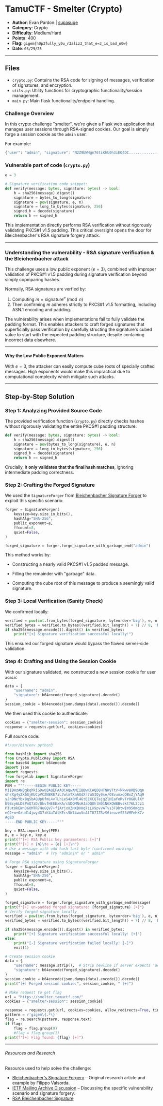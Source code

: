 # TamuCTF - Smelter (Crypto)
- **Author**: Evan Pardon | [supasuge](https://github.com/supasuge)
- **Category**: Crypto
- **Difficulty**: Medium/Hard
- **Points**: 400
- **Flag**: `gigem{h0p3fully_y0u_r3aliz3_that_e=3_is_bad_n0w}`
- **Date**: `03/29/25`

---
## Files
- `crypto.py`: Contains the RSA code for signing of messages, verification of signatures, and encryption.
- `utils.py`: Utility functions for cryptographic functionality/session management.
- `main.py`: Main flask functionality/endpoint handling.


### Challenge Overview

In this crypto challenge "smelter", we're given a Flask web application that manages user sessions through RSA-signed cookies. Our goal is simply forge a session cookie as the `admin` user.

For example:

```sh
{"user": "admin", "signature": "N2Z9bWHgn76tiKhU0h3iEO4DC..........................."}
```


### Vulnerable part of  code (`crypto.py`)

```python
e = 3 

# Signature verification code snippet:
def verify(message: bytes, signature: bytes) -> bool:
    h = sha256(message).digest()
    signature = bytes_to_long(signature)
    signature = pow(signature, e, n)
    signature = long_to_bytes(signature, 256)
    signed_h = decode(signature)
    return h == signed_h
```

This implementation directly performs RSA verification without rigorously validating PKCS#1 v1.5 padding. This critical oversight opens the door for Bleichenbacher's RSA signature forgery attack.

---

### Understanding the vulnerability - RSA signature verification & the Bleichenbacher attack

This challenge uses a low public exponent ($e=3$), combined with improper validation of PKCS#1 v1.5 padding during signature verification beyond simply copmparing hashes.

Normally, RSA signatures are verfied by:
1. Computing $m = \text{signature}^{e} \pmod n$
2. Then confirming $m$ adheres strictly to PKCS#1 v1.5 formatting, including ASN.1 encoding and padding.

The vulnerability arises when implementations fail to fully validate the padding format. This enables attackers to craft forged signatures that superficially pass verification by carefully structing the signature's cubed value to start with the expected padding structure, despite containing incorrect data elsewhere.

---

#### Why the Low Public Exponent Matters

With $e=3$, the attacker can easily compute cube roots of specially crafted messages. High exponents would make this impractical due to computational complexity which mitigate such attacks.

---

## Step-by-Step Solution

### Step 1: Analyzing Provided Source Code

The provided verification function (`crypto.py`) directly checks hashes without rigorously validating the entire PKCS#1 padding structure:

```python
def verify(message: bytes, signature: bytes) -> bool:
    h = sha256(message).digest()
    signature = pow(bytes_to_long(signature), e, n)
    signature = long_to_bytes(signature, 256)
    signed_h = decode(signature)
    return h == signed_h
```

Crucially, it **only validates that the final hash matches**, ignoring intermediate padding correctness.

### Step 2: Crafting the Forged Signature

We used the `SignatureForger` from [Bleichenbacher Signature Forger](https://github.com/hoeg/BleichenbacherSignatureForger) to exploit this specific scenario:

```python
forger = SignatureForger(
    keysize=key.size_in_bits(),
    hashAlg="SHA-256",
    public_exponent=e,
    ffcount=8,
    quiet=False,
)

forged_signature = forger.forge_signature_with_garbage_end("admin")
```

This method works by:

- Constructing a nearly valid PKCS#1 v1.5 padded message.
    
- Filling the remainder with "garbage" data.
    
- Computing the cube root of this message to produce a seemingly valid signature.
    

### Step 3: Local Verification (Sanity Check)

We confirmed locally:

```python
verified = pow(int.from_bytes(forged_signature, byteorder='big'), e, n)
verified_bytes = verified.to_bytes((verified.bit_length() + 7) // 8, 'big')
if sha256(message.encode()).digest() in verified_bytes:
    print("[+] Signature verification successful locally!")
```

This ensured our forged signature would bypass the flawed server-side validation.

### Step 4: Crafting and Using the Session Cookie

With our signature validated, we constructed a new session cookie for user `admin`:

```python
data = {
    "username": "admin",
    "signature": b64encode(forged_signature).decode()
}
session_cookie = b64encode(json.dumps(data).encode()).decode()
```

We then used this cookie to authenticate:

```python
cookies = {"smelter-session": session_cookie}
response = requests.get(url, cookies=cookies)
```

Full source code:

```python
#!/usr/bin/env python3

from hashlib import sha256
from Crypto.PublicKey import RSA
from base64 import b64encode
import json
import requests
from forgelib import SignatureForger
import re
PEM = """-----BEGIN PUBLIC KEY-----
MIIBHzANBgkqhkiG9w0BAQEFAAOCAQwAMIIBBwKCAQB8HTNWyTtV+kkwv8RB9Qqn
ohrXg4y2X6SjKUCpVCZNBRE7iL7wlmTXaAUdXr7uSIQy0se/O8vunxqO8xZjYAq9
yJn9NcYbx8qSbAQUpUfmL4vTLhLeS4X8Ml4GtEEXCQTajg2lHEafeRvTr0G8UlXY
E9Bcy6LDEPmQ7zD/0kvfHEEExKA/cSDQMNsHJaDQOhlN01N6XQWBBvskt76L2Jz1
PTutUkEWnJG0MTR7HuGQV7+fjAYjxXZNXBXHq71LX9pvVATvs3F9btwIm950mgcs
eQ2+u+Ozud14jwydG7iK4aTAlKEcs5Wl4wuVcAlT87IZRzS6ieazeS53VMFeHX7z
AgED
-----END PUBLIC KEY-----"""

key = RSA.import_key(PEM)
n, e = key.n, key.e
print(f"[+] RSA Public key parameters: [+]")
print(f"[+] n {n}\te = {e} [+]\n")
# Use a message with odd hash last byte (confirmed working)
message = "admin"  # Try "admin\n" or " admin"

# Forge RSA signature using SignatureForger
forger = SignatureForger(
    keysize=key.size_in_bits(),
    hashAlg="SHA-256",
    public_exponent=e,
    ffcount=8,
    quiet=False,
)

forged_signature = forger.forge_signature_with_garbage_end(message)
print(f"[+] un-padded forged signature: {forged_signature} [+]")
# Verify forged signature locally
verified = pow(int.from_bytes(forged_signature, byteorder='big'), e, n)
verified_bytes = verified.to_bytes((verified.bit_length() + 7) // 8, 'big')

if sha256(message.encode()).digest() in verified_bytes:
    print("[+] Signature verification successful locally! [+]")
else:
    print("[-] Signature verification failed locally! [-]")
    exit(1)

# Create session cookie
data = {
    "username": message.strip(),  # Strip newline if server expects 'admin'
    "signature": b64encode(forged_signature).decode()
}
session_cookie = b64encode(json.dumps(data).encode()).decode()
print("[+] Forged session cookie:", session_cookie, " [+]")

# Make request to get flag
url = "https://smelter.tamuctf.com/"
cookies = {"smelter-session": session_cookie}

response = requests.get(url, cookies=cookies, allow_redirects=True, timeout=5)
pattern = r'gigem\{.*\}'
flag = re.search(pattern, response.text)
if flag:
    flag = flag.group(0)
    #flag = flag.group(1)
print(f"[+] Flag found: {flag} [+]")
```


---

###### Resources and Research
Resource used to help solve the challenge:
- [Bleichenbacher's Signature Forgery](https://blog.filippo.io/bleichenbacher-06-signature-forgery-in-python-rsa/) – Original research article and example by Filippo Valsorda.
- [IETF Mailing Archive Discussion](https://www.ietf.org/mail-archive/web/openpgp/current/msg00999.html) – Discussing the specific vulnerability scenario and signature forgery.
- [RSA Bleichenbacher Signature](https://github.com/maximmasiutin/rsa-bleichenbacher-signature/blob/master/SignatureForgerLib.py)

